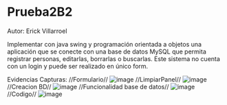 # Prueba2B2

Autor: Erick Villarroel

Implementar con java swing y programación orientada a objetos una aplicación que se conecte con una base de datos MySQL que permita registrar personas, editarlas, borrarlas o buscarlas. Este sistema no cuenta con un login y puede ser realizado en único form.

Evidencias Capturas: 
//Formulario//
![image](https://github.com/ErickVillarroel1722/Prueba2B2/assets/117743333/2dcc38ec-b1de-4ca9-82de-0d044ed567b5)
//LimpiarPanel//
![image](https://github.com/ErickVillarroel1722/Prueba2B2/assets/117743333/7916c0eb-5527-4d81-a05b-121558db042c)
//Creacion BD//
![image](https://github.com/ErickVillarroel1722/Prueba2B2/assets/117743333/7b6c6ab9-f7db-45e3-97b5-bbb2c993e3ee)
//Funcionalidad base de datos//
![image](https://github.com/ErickVillarroel1722/Prueba2B2/assets/117743333/23bd6ff7-7614-4dd8-baa2-e16e78989e9c)
//Codigo//
![image](https://github.com/ErickVillarroel1722/Prueba2B2/assets/117743333/43bab95c-2fbf-4f35-a937-5afb536c88af)




